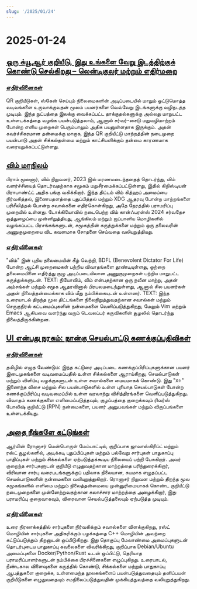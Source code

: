 ```yaml
---
slug: '/2025/01/24'
---
```


# 2025-01-24

## [ஒரு க்யூஆர் குறியீடு, இது உங்களை வேறு இடத்திற்குக் கொண்டு செல்கிறது – லென்டிகுலர் மற்றும் எதிர்மறை](https://mstdn.social/@isziaui/113874436953157913)

### [எதிர்வினைகள்](https://news.ycombinator.com/item?id=42809268)

QR குறியீடுகள், ஸ்கேன் செய்யும் நிலைமைகளின் அடிப்படையில் மாறும் ஒட்டுமொத்த வடிவங்களை உருவாக்குவதன் மூலம் பயனர்களை வெவ்வேறு இடங்களுக்கு வழிநடத்த முடியும். இந்த நுட்பத்தை இலக்கு வைக்கப்பட்ட தாக்குதல்களுக்கு அல்லது மாறுபட்ட உள்ளடக்கத்தை வழங்க பயன்படுத்தலாம், ஆனால் சர்வர்-சைடு மறுவழிமாற்றம் போன்ற எளிய முறைகள் பெரும்பாலும் அதிக பயனுள்ளதாக இருக்கும். அதன் கவர்ச்சிகரமான தன்மைக்கு மாறாக, இந்த QR குறியீட்டு மாற்றத்தின் நடைமுறை பயன்பாடு அதன் சிக்கல்தன்மை மற்றும் காட்சியளிக்கும் தன்மை காரணமாக வரையறுக்கப்பட்டுள்ளது.

## [விம் மாநிலம்](https://lwn.net/Articles/1002342/)

பிராம் மூலனார், விம் நிறுவனர், 2023 இல் மரணமடைந்ததைத் தொடர்ந்து, விம் வளர்ச்சியைத் தொடர்வதற்காக சமூகம் மறுசீரமைக்கப்பட்டுள்ளது, இதில் கிறிஸ்டியன் பிராபாண்ட்ட் அதிக பங்கு வகிக்கிறார். இந்த திட்டம் விம் கித்ஹப் அமைப்பை நிர்வகித்தல், இணையதளத்தை புதுப்பித்தல் மற்றும் XDG ஆதரவு போன்ற மாற்றங்களை பரிசீலித்தல் போன்ற சவால்களை எதிர்கொள்கிறது, அதே நேரத்தில் பராமரிப்பு முறையில் உள்ளது. டோக்கியோவில் நடைபெற்ற விம் கான்ஃபரன்ஸ் 2024 சர்வதேச ஒத்துழைப்பை முன்னிறுத்தியது, ஆங்கிலம் மற்றும் ஜப்பானிய மொழிகளில் வழங்கப்பட்ட பிரசங்கங்களுடன், சமூகத்தின் கருத்துக்களை மற்றும் ஒரு தலைவரின் அணுகுமுறையை விட கவனமாக சோதனை செய்வதை வலியுறுத்தியது.

### [எதிர்வினைகள்](https://news.ycombinator.com/item?id=42810176)

"விம்" இன் புதிய தலைமையின் கீழ் வெற்றி, BDFL (Benevolent Dictator For Life) போன்ற ஆட்சி முறைமைகள் பற்றிய விவாதங்களை தூண்டியுள்ளது, ஒற்றை தலைமையினை எதிர்த்து குழு அடிப்படையிலான அணுகுமுறைகள் பற்றிய மாறுபட்ட கருத்துக்களுடன். TEXT: நியோவிம், விம் என்பதற்கான ஒரு நவீன மாற்று, அதன் அம்சங்கள் மற்றும் சமூக ஆதரவினால் பிரபலமடைந்துள்ளது, ஆனால் சில பயனர்கள் அதன் நிலைத்தன்மைக்காக விம் மீது நம்பிக்கையுடன் உள்ளனர். TEXT: இந்த உரையாடல் திறந்த மூல திட்டங்களை நிலைநிறுத்துவதற்கான சவால்கள் மற்றும் செருகுநிரல் கட்டமைப்புகளின் நன்மைகளை வெளிப்படுத்துகிறது, மேலும் Vim மற்றும் Emacs ஆகியவை வளர்ந்து வரும் டெவலப்பர் கருவிகளின் சூழலில் தொடர்ந்து நிலைத்திருக்கின்றன.

## [UI என்பது நரகம்: நான்கு செயல்பாட்டு கணக்குப்பதிவிகள்](https://lcamtuf.substack.com/p/ui-is-hell-four-function-calculators)

### [எதிர்வினைகள்](https://news.ycombinator.com/item?id=42810300)

தமிழில் எழுத வேண்டும்: இந்த கட்டுரை அடிப்படை கணக்குப்பிரிப்புகளுக்கான பயனர் இடைமுகங்களை வடிவமைப்பதில் உள்ள சிக்கல்களை ஆராய்கிறது, செயல்பாடுகள் மற்றும் விளிம்பு வழக்குகளுடன் உள்ள சவால்களை மையமாகக் கொண்டு. இது "x÷" இணைந்த விசை மற்றும் சில பயன்பாடுகளில் உள்ள புரியாத செயல்பாடுகள் போன்ற கணக்குப்பிரிப்பு வடிவமைப்பில் உள்ள வரலாற்று விசித்திரங்களை வெளிப்படுத்துகிறது. விவாதம் கணக்குகளை எளிமைப்படுத்தவும், குழப்பத்தை குறைக்கவும் ரிவர்ஸ் போலிஷ் குறியீட்டு (RPN) நன்மைகளை, பயனர் அனுபவங்கள் மற்றும் விருப்பங்களை உள்ளடக்கியது.

## [அதை நீங்களே கட்டுங்கள்](https://lucumr.pocoo.org/2025/1/24/build-it-yourself/)

ஆர்மின் ரோனாசர் மென்பொருள் மேம்பாட்டில், குறிப்பாக ஜாவாஸ்கிரிப்ட் மற்றும் ரஸ்ட் சூழல்களில், அடிக்கடி புதுப்பிப்புகள் மற்றும் பல்வேறு சார்புகள் பாதுகாப்பு பாதிப்புகள் மற்றும் சிக்கல்களை ஏற்படுத்தக்கூடிய நிலையைப் பற்றி பேசுகிறார். அவர் குறைந்த சார்புகளுடன் குறியீடு எழுதுவதற்கான மாற்றத்தை பரிந்துரைக்கிறார், விரிவான சார்பு வரைபடங்களுக்குப் பதிலாக நிலையான, சுயமாக எழுதப்பட்ட செயல்பாடுகளின் நன்மைகளை வலியுறுத்துகிறார். ரொனாசர் நிறுவன மற்றும் திறந்த மூல சமூகங்களில் எளிமை மற்றும் நிலைத்தன்மையை முன்னுரிமையாகக் கொண்ட குறியீட்டு நடைமுறைகளை முன்னேற்றுவதற்கான கலாச்சார மாற்றத்தை அழைக்கிறார், இது பராமரிப்பு குறைவாகவும், விரைவான செயல்படுத்தலையும் ஏற்படுத்த முடியும்.

### [எதிர்வினைகள்](https://news.ycombinator.com/item?id=42812641)

உரை நிரலாக்கத்தில் சார்புகளை நிர்வகிக்கும் சவால்களை விளக்குகிறது, ரஸ்ட் மொழியின் சார்புகளை அதிகரிக்கும் பழக்கத்தை C++ மொழியின் அவற்றை கட்டுப்படுத்தும் திறனுடன் ஒப்பிடுகிறது. இது தொகுப்பு மேலாண்மை அமைப்புகளுடன் தொடர்புடைய பாதுகாப்பு கவலைகளை விவரிக்கிறது, குறிப்பாக Debian/Ubuntu அமைப்புகளை Docker/Python/Rust உடன் ஒப்பிட்டு, தெரியாத பராமரிப்பாளர்களுடன் நம்பிக்கை பிரச்சினைகளை எழுப்புகிறது. உரையாடல், நீண்டகால விளைவுகளை கருத்தில் கொண்டு, சிக்கல்களை மற்றும் பாதுகாப்பு ஆபத்துகளை குறைக்க, உள்ளமைந்த நூலகங்களைப் பயன்படுத்துவதையும் தனிப்பயன் குறியீடுகளை எழுதுவதையும் சமநிலைப்படுத்துவதின் முக்கியத்துவத்தை வலியுறுத்துகிறது.

<head>
  <meta property="og:title" content="ஒரு க்யூஆர் குறியீடு, இது உங்களை வேறு இடத்திற்குக் கொண்டு செல்கிறது – லென்டிகுலர் மற்றும் எதிர்மறை" />
  <meta property="og:type" content="website" />
  <meta property="og:image" content="https://og.cho.sh/api/og/?title=%E0%AE%92%E0%AE%B0%E0%AF%81%20%E0%AE%95%E0%AF%8D%E0%AE%AF%E0%AF%82%E0%AE%86%E0%AE%B0%E0%AF%8D%20%E0%AE%95%E0%AF%81%E0%AE%B1%E0%AE%BF%E0%AE%AF%E0%AF%80%E0%AE%9F%E0%AF%81%2C%20%E0%AE%87%E0%AE%A4%E0%AF%81%20%E0%AE%89%E0%AE%99%E0%AF%8D%E0%AE%95%E0%AE%B3%E0%AF%88%20%E0%AE%B5%E0%AF%87%E0%AE%B1%E0%AF%81%20%E0%AE%87%E0%AE%9F%E0%AE%A4%E0%AF%8D%E0%AE%A4%E0%AE%BF%E0%AE%B1%E0%AF%8D%E0%AE%95%E0%AF%81%E0%AE%95%E0%AF%8D%20%E0%AE%95%E0%AF%8A%E0%AE%A3%E0%AF%8D%E0%AE%9F%E0%AF%81%20%E0%AE%9A%E0%AF%86%E0%AE%B2%E0%AF%8D%E0%AE%95%E0%AE%BF%E0%AE%B1%E0%AE%A4%E0%AF%81%20%E2%80%93%20%E0%AE%B2%E0%AF%86%E0%AE%A9%E0%AF%8D%E0%AE%9F%E0%AE%BF%E0%AE%95%E0%AF%81%E0%AE%B2%E0%AE%B0%E0%AF%8D%20%E0%AE%AE%E0%AE%B1%E0%AF%8D%E0%AE%B1%E0%AF%81%E0%AE%AE%E0%AF%8D%20%E0%AE%8E%E0%AE%A4%E0%AE%BF%E0%AE%B0%E0%AF%8D%E0%AE%AE%E0%AE%B1%E0%AF%88&subheading=%E0%AE%B5%E0%AF%86%E0%AE%B3%E0%AF%8D%E0%AE%B3%E0%AE%BF%2C%2024%20%E0%AE%9C%E0%AE%A9%E0%AE%B5%E0%AE%B0%E0%AE%BF%2C%202025%3A%20%E0%AE%B9%E0%AF%87%E0%AE%95%E0%AF%8D%E0%AE%95%E0%AE%B0%E0%AF%8D%20%E0%AE%9A%E0%AF%86%E0%AE%AF%E0%AF%8D%E0%AE%A4%E0%AE%BF%20%E0%AE%9A%E0%AF%81%E0%AE%B0%E0%AF%81%E0%AE%95%E0%AF%8D%E0%AE%95%E0%AE%AE%E0%AF%8D" />
</head>
